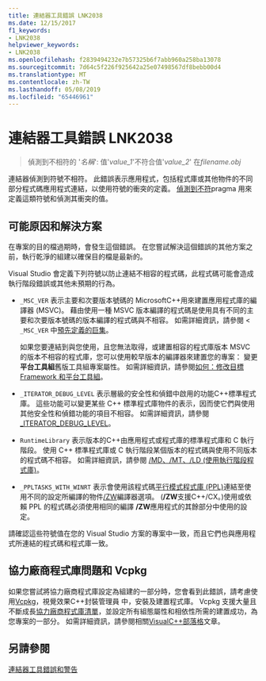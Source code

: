 ```yaml
---
title: 連結器工具錯誤 LNK2038
ms.date: 12/15/2017
f1_keywords:
- LNK2038
helpviewer_keywords:
- LNK2038
ms.openlocfilehash: f2839494232e7b57325b6f7abb960a258ba13078
ms.sourcegitcommit: 7d64c5f226f925642a25e07498567df8bebb00d4
ms.translationtype: MT
ms.contentlocale: zh-TW
ms.lasthandoff: 05/08/2019
ms.locfileid: "65446961"
---
```

# <a name="linker-tools-error-lnk2038"></a>連結器工具錯誤 LNK2038

> 偵測到不相符的 '*名稱*': 值'*value_1*'不符合值'*value_2*' 在*filename.obj*

連結器偵測到符號不相符。 此錯誤表示應用程式，包括程式庫或其他物件的不同部分程式碼應用程式連結，以使用符號的衝突的定義。 [偵測到不符](../../preprocessor/detect-mismatch.md)pragma 用來定義這類符號和偵測其衝突的值。

## <a name="possible-causes-and-solutions"></a>可能原因和解決方案

在專案的目的檔過期時，會發生這個錯誤。 在您嘗試解決這個錯誤的其他方案之前，執行乾淨的組建以確保目的檔是最新的。

Visual Studio 會定義下列符號以防止連結不相容的程式碼，此程式碼可能會造成執行階段錯誤或其他未預期的行為。

- `_MSC_VER` 表示主要和次要版本號碼的 MicrosoftC++用來建置應用程式庫的編譯器 (MSVC)。 藉由使用一種 MSVC 版本編譯的程式碼是使用具有不同的主要和次要版本號碼的版本編譯的程式碼與不相容。 如需詳細資訊，請參閱 <<c0> `_MSC_VER` 中[預先定義的巨集](../../preprocessor/predefined-macros.md)。

   如果您要連結到與您使用，且您無法取得，或建置相容的程式庫版本 MSVC 的版本不相容的程式庫，您可以使用較早版本的編譯器來建置您的專案： 變更**平台工具組**舊版工具組專案屬性。 如需詳細資訊，請參閱[如何：修改目標 Framework 和平台工具組](../../build/how-to-modify-the-target-framework-and-platform-toolset.md)。

- `_ITERATOR_DEBUG_LEVEL` 表示層級的安全性和偵錯中啟用的功能C++標準程式庫。 這些功能可以變更某些 C++ 標準程式庫物件的表示，因而使它們與使用其他安全性和偵錯功能的項目不相容。 如需詳細資訊，請參閱 [_ITERATOR_DEBUG_LEVEL](../../standard-library/iterator-debug-level.md)。

- `RuntimeLibrary` 表示版本的C++由應用程式或程式庫的標準程式庫和 C 執行階段。 使用 C++ 標準程式庫或 C 執行階段某個版本的程式碼與使用不同版本的程式碼不相容。 如需詳細資訊，請參閱 [/MD、/MT、/LD (使用執行階段程式庫)](../../build/reference/md-mt-ld-use-run-time-library.md)。

- `_PPLTASKS_WITH_WINRT` 表示會使用該程式碼[平行模式程式庫 (PPL)](../../parallel/concrt/parallel-patterns-library-ppl.md)連結至使用不同的設定所編譯的物件[/ZW](../../build/reference/zw-windows-runtime-compilation.md)編譯器選項。 (**/ZW**支援C++/CX。)使用或依賴 PPL 的程式碼必須使用相同的編譯 **/ZW**應用程式的其餘部分中使用的設定。

請確認這些符號值在您的 Visual Studio 方案的專案中一致，而且它們也與應用程式所連結的程式碼和程式庫一致。

## <a name="third-party-library-issues-and-vcpkg"></a>協力廠商程式庫問題和 Vcpkg

如果您嘗試將協力廠商程式庫設定為組建的一部分時，您會看到此錯誤，請考慮使用[Vcpkg](../../vcpkg.md)，視覺效果C++封裝管理員 中，安裝及建置程式庫。 Vcpkg 支援大量且不斷成長[協力廠商程式庫清單](https://github.com/Microsoft/vcpkg/tree/master/ports)，並設定所有組態屬性和相依性所需的建置成功，為您專案的一部分。 如需詳細資訊，請參閱相關[VisualC++部落格](https://blogs.msdn.microsoft.com/vcblog/2016/09/19/vcpkg-a-tool-to-acquire-and-build-c-open-source-libraries-on-windows/)文章。

## <a name="see-also"></a>另請參閱

[連結器工具錯誤和警告](../../error-messages/tool-errors/linker-tools-errors-and-warnings.md)
